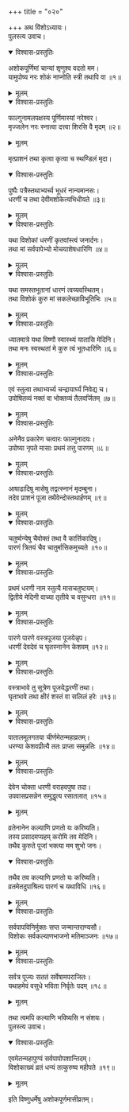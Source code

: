 +++
title = "०२०"

+++
अथ विंशोऽध्यायः।  
पुलस्त्य उवाच।  

<details open><summary>विश्वास-प्रस्तुतिः</summary>

अशोकपूर्णिमां चान्यां शृणुश्व वदतो मम।  
यामुपोष्य नरः शोकं नाप्नोति स्त्री तथापि वा ॥१॥
</details>

<details><summary>मूलम्</summary>

अशोकपूर्णिमां चान्यां शृणुश्व वदतो मम।  
यामुपोष्य नरः शोकं नाप्नोति स्त्री तथापि वा ॥१॥
</details>


<details open><summary>विश्वास-प्रस्तुतिः</summary>

फाल्गुनामलपक्षस्य पूर्णिमास्यां नरेश्वर।  
मृज्जलेन नरः स्नात्वा दत्त्वा शिरसि वै मृदम् ॥२॥
</details>

<details><summary>मूलम्</summary>

फाल्गुनामलपक्षस्य पूर्णिमास्यां नरेश्वर।  
मृज्जलेन नरः स्नात्वा दत्त्वा शिरसि वै मृदम् ॥२॥
</details>

मृत्प्राशनं तथा कृत्वा कृत्वा च स्थण्डिलं मृदा।  

<details open><summary>विश्वास-प्रस्तुतिः</summary>

पुष्पैः पत्रैस्तथाभ्यर्च्य भूधरं नान्यमानसः।  
धरणीं च तथा देवीमशोकेत्यभिधीयते ॥३॥
</details>

<details><summary>मूलम्</summary>

पुष्पैः पत्रैस्तथाभ्यर्च्य भूधरं नान्यमानसः।  
धरणीं च तथा देवीमशोकेत्यभिधीयते ॥३॥
</details>


<details open><summary>विश्वास-प्रस्तुतिः</summary>

यथा विशोकां धरणीं कृतवांस्त्वं जनार्दनः।  
तथा मां सर्वपापेभ्यो मोचयाशेषधारिणि ॥४॥
</details>

<details><summary>मूलम्</summary>

यथा विशोकां धरणीं कृतवांस्त्वं जनार्दनः।  
तथा मां सर्वपापेभ्यो मोचयाशेषधारिणि ॥४॥
</details>


<details open><summary>विश्वास-प्रस्तुतिः</summary>

यथा समस्तभूतानां धारणं त्वय्यवस्थितम्।  
तथा विशोकं कुरु मां सकलेच्छाविभूतिभिः ॥५॥
</details>

<details><summary>मूलम्</summary>

यथा समस्तभूतानां धारणं त्वय्यवस्थितम्।  
तथा विशोकं कुरु मां सकलेच्छाविभूतिभिः ॥५॥
</details>


<details open><summary>विश्वास-प्रस्तुतिः</summary>

ध्यातमात्रे यथा विष्णौ स्वास्थ्यं यातासि मेदिनि।  
तथा मनः स्वस्थतां मे कुरु त्वं भूतधारिणि ॥६॥
</details>

<details><summary>मूलम्</summary>

ध्यातमात्रे यथा विष्णौ स्वास्थ्यं यातासि मेदिनि।  
तथा मनः स्वस्थतां मे कुरु त्वं भूतधारिणि ॥६॥
</details>


<details open><summary>विश्वास-प्रस्तुतिः</summary>

एवं स्तुत्वा तथाभ्यर्च्य चन्द्रायार्घ्यं निवेद्य च।  
उपोषितव्यं नक्तं वा भोक्तव्यं तैलवर्जितम् ॥७॥
</details>

<details><summary>मूलम्</summary>

एवं स्तुत्वा तथाभ्यर्च्य चन्द्रायार्घ्यं निवेद्य च।  
उपोषितव्यं नक्तं वा भोक्तव्यं तैलवर्जितम् ॥७॥
</details>


<details open><summary>विश्वास-प्रस्तुतिः</summary>

अनेनैव प्रकारेण चत्वारः फाल्गुनादयः।  
उपोष्या नृपते मासाः प्रथमं तत्तु पारणम् ॥८॥
</details>

<details><summary>मूलम्</summary>

अनेनैव प्रकारेण चत्वारः फाल्गुनादयः।  
उपोष्या नृपते मासाः प्रथमं तत्तु पारणम् ॥८॥
</details>


<details open><summary>विश्वास-प्रस्तुतिः</summary>

आषाढादिषु मासेषु तद्वत्स्नानं मृदम्बुना।  
तदेव प्राशनं पूजा तथैवेन्दोस्तथार्हणम् ॥९॥
</details>

<details><summary>मूलम्</summary>

आषाढादिषु मासेषु तद्वत्स्नानं मृदम्बुना।  
तदेव प्राशनं पूजा तथैवेन्दोस्तथार्हणम् ॥९॥
</details>


<details open><summary>विश्वास-प्रस्तुतिः</summary>

चतुर्ष्वन्येषु चैवोक्तं तथा वै कार्त्तिकादिषु।  
पारणं त्रितयं चैव चातुर्मासिकमुच्यते ॥१०॥
</details>

<details><summary>मूलम्</summary>

चतुर्ष्वन्येषु चैवोक्तं तथा वै कार्त्तिकादिषु।  
पारणं त्रितयं चैव चातुर्मासिकमुच्यते ॥१०॥
</details>


<details open><summary>विश्वास-प्रस्तुतिः</summary>

प्रथमं धरणी नाम स्तुत्यै मासचतुष्टयम्।  
द्वितीये मेदिनी वाच्या तृतीये च वसुन्धरा ॥११॥
</details>

<details><summary>मूलम्</summary>

प्रथमं धरणी नाम स्तुत्यै मासचतुष्टयम्।  
द्वितीये मेदिनी वाच्या तृतीये च वसुन्धरा ॥११॥
</details>


<details open><summary>विश्वास-प्रस्तुतिः</summary>

पारणे पारणे वस्त्रपूजया पूजयेन्नृप।  
धरणीं देवदेवं च घृतस्नानेन केशवम् ॥१२॥
</details>

<details><summary>मूलम्</summary>

पारणे पारणे वस्त्रपूजया पूजयेन्नृप।  
धरणीं देवदेवं च घृतस्नानेन केशवम् ॥१२॥
</details>


<details open><summary>विश्वास-प्रस्तुतिः</summary>

वस्त्राभावे तु सूत्रेण पूजयेद्धरणीं तथा।  
घृताभावे तथा क्षीरं शस्तं वा सलिलं हरेः ॥१३॥
</details>

<details><summary>मूलम्</summary>

वस्त्राभावे तु सूत्रेण पूजयेद्धरणीं तथा।  
घृताभावे तथा क्षीरं शस्तं वा सलिलं हरेः ॥१३॥
</details>


<details open><summary>विश्वास-प्रस्तुतिः</summary>

पातालमूलगतया चीर्णमेतन्महाव्रतम्।  
धरण्या केशवप्रीत्यै ततः प्राप्ता समुन्नतिः ॥१४॥
</details>

<details><summary>मूलम्</summary>

पातालमूलगतया चीर्णमेतन्महाव्रतम्।  
धरण्या केशवप्रीत्यै ततः प्राप्ता समुन्नतिः ॥१४॥
</details>


<details open><summary>विश्वास-प्रस्तुतिः</summary>

देवेन चोक्ता धरणी वराहवपुषा तदा।  
उपवासप्रसन्नेन समुद्धृत्य रसातलात् ॥१५॥
</details>

<details><summary>मूलम्</summary>

देवेन चोक्ता धरणी वराहवपुषा तदा।  
उपवासप्रसन्नेन समुद्धृत्य रसातलात् ॥१५॥
</details>

व्रतेनानेन कल्याणि प्रणतो यः करिष्यति।  
तस्य प्रसादमप्यहम् करोमि तव मेदिनि।  
तथैव कुरुते पूजां भक्त्या मम शुभो जनः।  

<details open><summary>विश्वास-प्रस्तुतिः</summary>

तथैव तव कल्याणि प्रणतो यः करिष्यति।  
व्रतमेतदुपाश्रित्य पारणं च यथाविधि ॥१६॥
</details>

<details><summary>मूलम्</summary>

तथैव तव कल्याणि प्रणतो यः करिष्यति।  
व्रतमेतदुपाश्रित्य पारणं च यथाविधि ॥१६॥
</details>


<details open><summary>विश्वास-प्रस्तुतिः</summary>

सर्वपापविनिर्मुक्तः सप्त जन्मान्तराण्यसौ।  
विशोकः सर्वकल्याणभाजनो मतिमाञ्जनः ॥१७॥
</details>

<details><summary>मूलम्</summary>

सर्वपापविनिर्मुक्तः सप्त जन्मान्तराण्यसौ।  
विशोकः सर्वकल्याणभाजनो मतिमाञ्जनः ॥१७॥
</details>


<details open><summary>विश्वास-प्रस्तुतिः</summary>

सर्वत्र पूज्यः सततं सर्वेषामपराजितः।  
यथाहमेवं वसुधे भविता निर्वृतेः पदम् ॥१८॥
</details>

<details><summary>मूलम्</summary>

सर्वत्र पूज्यः सततं सर्वेषामपराजितः।  
यथाहमेवं वसुधे भविता निर्वृतेः पदम् ॥१८॥
</details>

तथा त्वमपि कल्याणि भविष्यसि न संशयः।  
पुलस्त्य उवाच।  

<details open><summary>विश्वास-प्रस्तुतिः</summary>

एवमेतन्महापुण्यं सर्वपापोपशान्तिदम्।  
विशोकाख्यं व्रतं धन्यं तत्कुरुष्व महीपते ॥१९॥
</details>

<details><summary>मूलम्</summary>

एवमेतन्महापुण्यं सर्वपापोपशान्तिदम्।  
विशोकाख्यं व्रतं धन्यं तत्कुरुष्व महीपते ॥१९॥
</details>

इति विष्णुधर्मेषु अशोकपूर्णमासीव्रतम्।  
